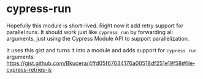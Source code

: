 # cypress-run
Hopefully this module is short-lived. Right now it add retry support for parallel runs. It should work just like `cypress run` by forwarding all arguments, just using the Cypress Module API to support parallelization.

It uses this gist and turns it into a module and adds support for `cypress run` arguments: https://gist.github.com/Bkucera/4ffd05f67034176a00518df251e19f58#file-cypress-retries-js
